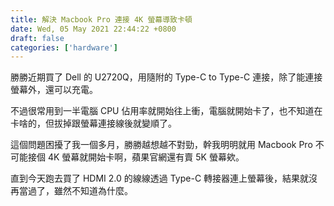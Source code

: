 ```yaml
---
title: 解決 Macbook Pro 連接 4K 螢幕導致卡頓
date: Wed, 05 May 2021 22:44:22 +0800
draft: false
categories: ['hardware']
---
```

勝勝近期買了 Dell 的 U2720Q，用隨附的 Type-C to Type-C 連接，除了能連接螢幕外，還可以充電。

不過很常用到一半電腦 CPU 佔用率就開始往上衝，電腦就開始卡了，也不知道在卡啥的，但拔掉跟螢幕連接線後就變順了。

這個問題困擾了我一個多月，勝勝越想越不對勁，幹我明明就用 Macbook Pro 不可能接個 4K 螢幕就開始卡啊，蘋果官網還有賣 5K 螢幕欸。

直到今天跑去買了 HDMI 2.0 的線線透過 Type-C 轉接器連上螢幕後，結果就沒再當過了，雖然不知道為什麼。